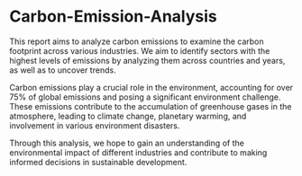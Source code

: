 # Carbon-Emission-Analysis
This report aims to analyze carbon emissions to examine the carbon footprint across various industries. We aim to identify sectors with the highest levels of emissions by analyzing them across countries and years, as well as to uncover trends.

Carbon emissions play a crucial role in the environment, accounting for over 75% of global emissions and posing a significant environment challenge. These emissions contribute to the accumulation of greenhouse gases in the atmosphere, leading to climate change, planetary warming, and involvement in various environment disasters.

Through this analysis, we hope to gain an understanding of the environmental impact of different industries and contribute to making informed decisions in sustainable development.
